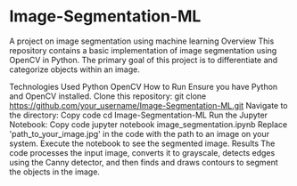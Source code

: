# Image-Segmentation-ML
A project on image segmentation using machine learning
Overview
This repository contains a basic implementation of image segmentation using OpenCV in Python. The primary goal of this project is to differentiate and categorize objects within an image.

Technologies Used
Python
OpenCV
How to Run
Ensure you have Python and OpenCV installed.
Clone this repository:
git clone https://github.com/your_username/Image-Segmentation-ML.git
Navigate to the directory:
Copy code
cd Image-Segmentation-ML
Run the Jupyter Notebook:
Copy code
jupyter notebook image_segmentation.ipynb
Replace 'path_to_your_image.jpg' in the code with the path to an image on your system.
Execute the notebook to see the segmented image.
Results
The code processes the input image, converts it to grayscale, detects edges using the Canny detector, and then finds and draws contours to segment the objects in the image.



